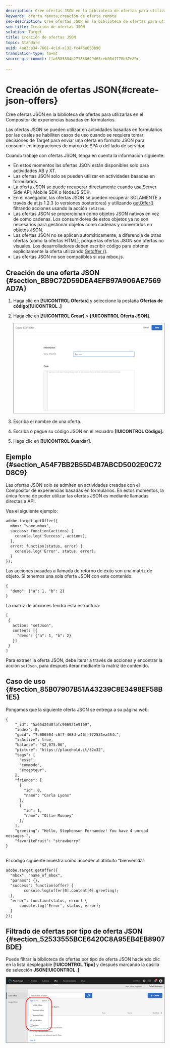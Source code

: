 ```yaml
---
description: Cree ofertas JSON en la biblioteca de ofertas para utilizarlas en el Compositor de experiencias basadas en formularios.
keywords: oferta remota;creación de oferta remota
seo-description: Cree ofertas JSON en la biblioteca de ofertas para utilizarlas en el Compositor de experiencias basadas en formularios.
seo-title: Creación de ofertas JSON
solution: Target
title: Creación de ofertas JSON
topic: Standard
uuid: 4ae3ca34-7661-4c1d-a132-fc446e653b90
translation-type: tm+mt
source-git-commit: ffa6585834b271838629d65ceb00d1770b37e80c

---
```



# Creación de ofertas JSON{#create-json-offers}

Cree ofertas JSON en la biblioteca de ofertas para utilizarlas en el Compositor de experiencias basadas en formularios.

Las ofertas JSON se pueden utilizar en actividades basadas en formularios por las cuales se habiliten casos de uso cuando se requiera tomar decisiones de Target para enviar una oferta en formato JSON para consumir en integraciones de marco de SPA o del lado de servidor.

Cuando trabaje con ofertas JSON, tenga en cuenta la información siguiente:

* En estos momentos las ofertas JSON están disponibles solo para actividades AB y XT.
* Las ofertas JSON solo se pueden utilizar en actividades basadas en formularios.
* La oferta JSON se puede recuperar directamente cuando usa Server Side API, Mobile SDK o NodeJS SDK.
* En el navegador, las ofertas JSON se pueden recuperar SOLAMENTE a través de at.js 1.2.3 (o versiones posteriores) y utilizando   [getOffer()](/help/c-implementing-target/c-implementing-target-for-client-side-web/adobe-target-getoffer.md) filtrando acciones usando la acción `setJson`.
* Las ofertas JSON se proporcionan como objetos JSON nativos en vez de como cadenas. Los consumidores de estos objetos ya no son necesarios para gestionar objetos como cadenas y convertirlos en objetos JSON.
* Las ofertas JSON no se aplican automáticamente, a diferencia de otras ofertas (como la ofertas HTML), porque las ofertas JSON son ofertas no visuales. Los desarrolladores deben escribir código para obtener explícitamente la oferta utilizando   [Getoffer ()](/help/c-implementing-target/c-implementing-target-for-client-side-web/adobe-target-getoffer.md).
* Las ofertas JSON no son compatibles si usa mbox.js.

## Creación de una oferta JSON {#section_BB9C72D59DEA4EFB97A906AE7569AD7A}

1. Haga clic en **[!UICONTROL Ofertas]** y seleccione la pestaña **Ofertas de código[!UICONTROL .]**
1. Haga clic en **[!UICONTROL Crear]** &gt; **[!UICONTROL Oferta JSON]**.

   ![](assets/offer-json.png)

1. Escriba el nombre de una oferta.
1. Escriba o pegue su código JSON en el recuadro **[!UICONTROL Código].**
1. Haga clic en **[!UICONTROL Guardar]**.

## Ejemplo {#section_A54F7BB2B55D4B7ABCD5002E0C72D8C9}

Las ofertas JSON solo se admiten en actividades creadas con el Compositor de experiencias basadas en formularios. En estos momentos, la única forma de poder utilizar las ofertas JSON es mediante llamadas directas a API.

Vea el siguiente ejemplo:

```
adobe.target.getOffer({ 
  mbox: "some-mbox", 
  success: function(actions) { 
    console.log('Success', actions); 
  }, 
  error: function(status, error) { 
    console.log('Error', status, error); 
  } 
});
```

Las acciones pasadas a llamada de retorno de éxito son una matriz de objeto. Si tenemos una sola oferta JSON con este contenido:

```
{ 
  "demo": {"a": 1, "b": 2} 
}
```

La matriz de acciones tendrá esta estructura:

```
[ 
 { 
   action: "setJson", 
   content: [{ 
     "demo": {"a": 1, "b": 2} 
   }] 
 }  
]
```

Para extraer la oferta JSON, debe iterar a través de acciones y encontrar la acción `setJson`, para después iterar mediante la matriz de contenido.

## Caso de uso {#section_85B07907B51A43239C8E3498EF58B1E5}

Pongamos que la siguiente oferta JSON se entrega a su página web:

```
{ 
    "_id": "5a65d24d8fafc966921e9169", 
    "index": 0, 
    "guid": "7c006504-c6f7-468d-a46f-f72531ea454c", 
    "isActive": true, 
    "balance": "$2,075.06", 
    "picture": "https://placehold.it/32x32", 
    "tags": [ 
      "esse", 
      "commodo", 
      "excepteur", 
    ], 
    "friends": [ 
      { 
        "id": 0, 
        "name": "Carla Lyons" 
      }, 
      { 
        "id": 1, 
        "name": "Ollie Mooney" 
      }, 
    ], 
    "greeting": "Hello, Stephenson Fernandez! You have 4 unread messages.", 
    "favoriteFruit": "strawberry" 
} 
  
```

El código siguiente muestra cómo acceder al atributo “bienvenida”:

```
adobe.target.getOffer({   
  "mbox": "name_of_mbox", 
  "params": {}, 
  "success": function(offer) {           
        console.log(offer[0].content[0].greeting); 
  },   
  "error": function(status, error) {           
      console.log('Error', status, error); 
  } 
});
```

## Filtrado de ofertas por tipo de oferta JSON   {#section_52533555BCE6420C8A95EB4EB8907BDE}

Puede filtrar la biblioteca de ofertas por tipo de oferta JSON haciendo clic en la lista desplegable **[!UICONTROL Tipo]** y después marcando la casilla de selección **JSON[!UICONTROL .]**

![](assets/offer-json-filter.png)

